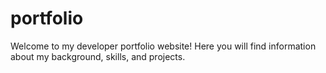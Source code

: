# portfolio
Welcome to my developer portfolio website! Here you will find information about my background, skills, and projects.
